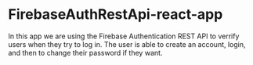 # FirebaseAuthRestApi-react-app
In this app we are using the Firebase Authentication REST API to verrify users when they try to log in. The user is able to create an account, login, and then to change their password if they want. 
